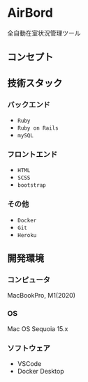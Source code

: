 # AirBord
全自動在室状況管理ツール
## コンセプト
## 技術スタック
### バックエンド
* `Ruby` 
* `Ruby on Rails`  
* `mySQL`

### フロントエンド
* `HTML`
* `SCSS`
* `bootstrap`

### その他
* `Docker`
* `Git`
* `Heroku`


## 開発環境
### コンピュータ
MacBookPro, M1(2020)
### OS
Mac OS Sequoia 15.x
### ソフトウェア
* VSCode
* Docker Desktop 
